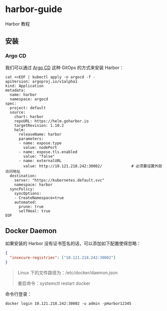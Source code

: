 # harbor-guide
Harbor 教程

## 安装

### Argo CD
我们可以通过 [Argo CD](https://github.com/devops-ws/argo-cd-guide) 这种 GitOps 的方式来安装 Harbor：

```shell
cat <<EOF | kubectl apply -n argocd -f -
apiVersion: argoproj.io/v1alpha1
kind: Application
metadata:
  name: harbor
  namespace: argocd
spec:
  project: default
  source:
    chart: harbor
    repoURL: https://helm.goharbor.io
    targetRevision: 1.10.2
    helm:
      releaseName: harbor
      parameters:
      - name: expose.type
        value: nodePort
      - name: expose.tls.enabled
        value: "false"
      - name: externalURL
        value: http://10.121.218.242:30002/             # 必须要设置外部访问地址
  destination:
    server: "https://kubernetes.default.svc"
    namespace: harbor
  syncPolicy:
    syncOptions:
    - CreateNamespace=true
    automated:
      prune: true
      selfHeal: true
EOF
```

## Docker Daemon
如果安装的 Harbor 没有证书签名的话，可以添加如下配置使得忽略：

```json
{
  "insecure-registries": ["10.121.218.242:30002"]
}
```

> Linux 下的文件路径为：/etc/docker/daemon.json
>
> 重启命令：systemctl restart docker

命令行登录：
```shell
docker login 10.121.218.242:30002 -u admin -pHarbor12345
```
